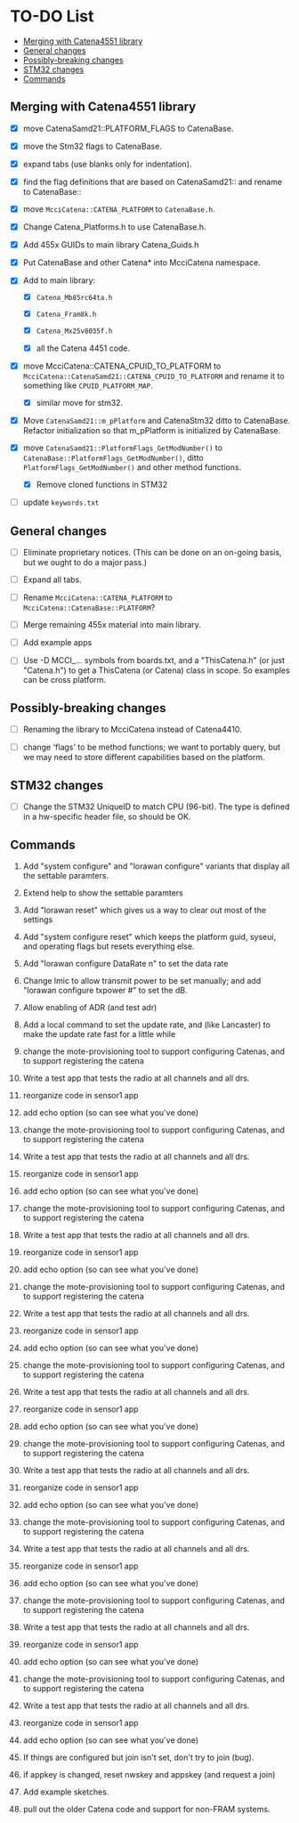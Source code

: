 # TO-DO List

<!-- TOC depthFrom:2 updateOnSave:true -->

- [Merging with Catena4551 library](#merging-with-catena4551-library)
- [General changes](#general-changes)
- [Possibly-breaking changes](#possibly-breaking-changes)
- [STM32 changes](#stm32-changes)
- [Commands](#commands)

<!-- /TOC -->

## Merging with Catena4551 library

- [x] move CatenaSamd21::PLATFORM_FLAGS to CatenaBase.

- [x] move the Stm32 flags to CatenaBase.

- [x] expand tabs (use blanks only for indentation).

- [x] find the flag definitions that are based on CatenaSamd21:: and rename to CatenaBase::

- [x] move `McciCatena::CATENA_PLATFORM` to `CatenaBase.h`.

- [x] Change Catena_Platforms.h to use CatenaBase.h.

- [x] Add 455x GUIDs to main library Catena_Guids.h

- [x] Put CatenaBase and other Catena* into McciCatena namespace.

- [x] Add to main library:

  - [x] `Catena_Mb85rc64ta.h`

  - [x] `Catena_Fram8k.h`

  - [x] `Catena_Mx25v8035f.h`

  - [x] all the Catena 4451 code.

- [x] move McciCatena::CATENA_CPUID_TO_PLATFORM to `McciCatena::CatenaSamd21::CATENA_CPUID_TO_PLATFORM` and rename it to something like `CPUID_PLATFORM_MAP`.

  - [x] similar move for stm32.

- [x] Move `CatenaSamd21::m_pPlatform` and CatenaStm32 ditto to CatenaBase. Refactor initialization so that m_pPlatform is initialized by CatenaBase.

- [x] move `CatenaSamd21::PlatformFlags_GetModNumber()` to `CatenaBase::PlatformFlags_GetModNumber()`, ditto `PlatformFlags_GetModNumber()` and other method functions.

    - [x] Remove cloned functions in STM32

- [ ] update `keywords.txt`

## General changes

- [ ] Eliminate proprietary notices. (This can be done on an on-going basis, but we ought to do a major pass.)

- [ ] Expand all tabs.

- [ ] Rename `McciCatena::CATENA_PLATFORM` to `McciCatena::CatenaBase::PLATFORM`?

- [ ] Merge remaining 455x material into main library.

- [ ] Add example apps

- [ ] Use -D MCCI_... symbols from boards.txt, and a "ThisCatena.h" (or just "Catena.h") to get a ThisCatena (or Catena) class in scope. So examples can be cross platform.

## Possibly-breaking changes

- [ ] Renaming the library to McciCatena instead of Catena4410.

- [ ] change 'flags' to be method functions; we want to portably query, but we may need to store different capabilities based on the platform.

## STM32 changes

- [ ] Change the STM32 UniqueID to match CPU (96-bit). The type is defined in a hw-specific header file, so should be OK.

## Commands

1. Add "system configure" and "lorawan configure" variants that display all the settable paramters.

2. Extend help to show the settable paramters

3. Add "lorawan reset" which gives us a way to clear out most of the settings

4. Add "system configure reset" which keeps the platform guid, syseui, and operating flags but resets everything else.

5. Add "lorawan configure DataRate n" to set the data rate

6. Change lmic to allow transmit power to be set manually; and add "lorawan configure txpower #" to set the dB.

7. Allow enabling of ADR (and test adr)

8. Add a local command to set the update rate, and (like Lancaster) to make the update rate fast for a little while

9. change the mote-provisioning tool to support configuring Catenas, and to support registering the catena

10. Write a test app that tests the radio at all channels and all drs.

11. reorganize code in sensor1 app

12. add echo option (so can see what you've done)

9. change the mote-provisioning tool to support configuring Catenas, and to support registering the catena

10. Write a test app that tests the radio at all channels and all drs.

11. reorganize code in sensor1 app

12. add echo option (so can see what you've done)

9. change the mote-provisioning tool to support configuring Catenas, and to support registering the catena

10. Write a test app that tests the radio at all channels and all drs.

11. reorganize code in sensor1 app

12. add echo option (so can see what you've done)

9. change the mote-provisioning tool to support configuring Catenas, and to support registering the catena

10. Write a test app that tests the radio at all channels and all drs.

11. reorganize code in sensor1 app

12. add echo option (so can see what you've done)

9. change the mote-provisioning tool to support configuring Catenas, and to support registering the catena

10. Write a test app that tests the radio at all channels and all drs.

11. reorganize code in sensor1 app

12. add echo option (so can see what you've done)

9. change the mote-provisioning tool to support configuring Catenas, and to support registering the catena

10. Write a test app that tests the radio at all channels and all drs.

11. reorganize code in sensor1 app

12. add echo option (so can see what you've done)

9. change the mote-provisioning tool to support configuring Catenas, and to support registering the catena

10. Write a test app that tests the radio at all channels and all drs.

11. reorganize code in sensor1 app

12. add echo option (so can see what you've done)

9. change the mote-provisioning tool to support configuring Catenas, and to support registering the catena

10. Write a test app that tests the radio at all channels and all drs.

11. reorganize code in sensor1 app

12. add echo option (so can see what you've done)

9. change the mote-provisioning tool to support configuring Catenas, and to support registering the catena

10. Write a test app that tests the radio at all channels and all drs.

11. reorganize code in sensor1 app

12. add echo option (so can see what you've done)

13. If things are configured but join isn't set, don't try to join (bug).

14. if appkey is changed, reset nwskey and appskey (and request a join)

15. Add example sketches.

16. pull out the older Catena code and support for non-FRAM systems.
